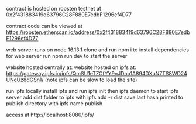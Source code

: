 contract is hosted on ropsten testnet at 0x2f431883419d63796C28F880E7edbF1296ef4D77

contract code can be viewed at https://ropsten.etherscan.io/address/0x2f431883419d63796C28F880E7edbF1296ef4D77

web server runs on node 16.13.1
clone and run npm i to install dependencies for web server
run npm run dev to start the server

website hosted centrally at:
website hosted on ipfs at: https://gateway.ipfs.io/ipfs/QmSU1eTZCfYY9nJDab1A894DXuN7TS8WD24UNcUz8dGSn1/
(note ipfs can be slow to load the site)

run ipfs locally 
install ipfs and run ipfs init then ipfs daemon to start ipfs server
add dist folder to ipfs with ipfs add -r dist
save last hash printed to publish directory with ipfs name publish <hash here>

access at http://localhost:8080/ipfs/<hash>
